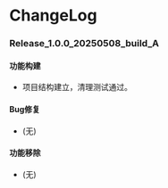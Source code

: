 # ChangeLog

### Release_1.0.0_20250508_build_A

#### 功能构建

- 项目结构建立，清理测试通过。

#### Bug修复

- (无)

#### 功能移除

- (无)
